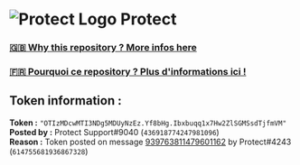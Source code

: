 # ![Protect Logo](https://i.imgur.com/5ovpCPg.png) Protect

### [🇬🇧 Why this repository ? More infos here](https://github.com/protect-github-bot/token-reset/blob/main/README.md)

### [🇫🇷 Pourquoi ce repository ? Plus d'informations ici !](https://github.com/protect-github-bot/token-reset/blob/main/FR_README.md)

## Token information :
**Token :** `"OTIzMDcwMTI3NDg5MDUyNzEz.Yf8bHg.Ibxbuqq1x7Hw2ZlSGMSsdTjfmVM"`\
**Posted by :** Protect Support#9040 (`436918774247981096`)\
**Reason :** Token posted on message [939763811479601162](https://discord.com/channels/835179952500113459/881108454226399292/939763811479601162) by Protect#4243 (`614755681936867328`)